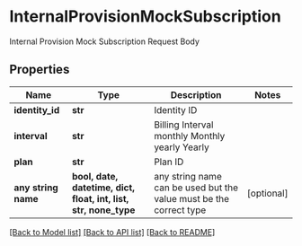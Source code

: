 # InternalProvisionMockSubscription

Internal Provision Mock Subscription Request Body

## Properties
Name | Type | Description | Notes
------------ | ------------- | ------------- | -------------
**identity_id** | **str** | Identity ID | 
**interval** | **str** | Billing Interval monthly Monthly yearly Yearly | 
**plan** | **str** | Plan ID | 
**any string name** | **bool, date, datetime, dict, float, int, list, str, none_type** | any string name can be used but the value must be the correct type | [optional]

[[Back to Model list]](../README.md#documentation-for-models) [[Back to API list]](../README.md#documentation-for-api-endpoints) [[Back to README]](../README.md)


